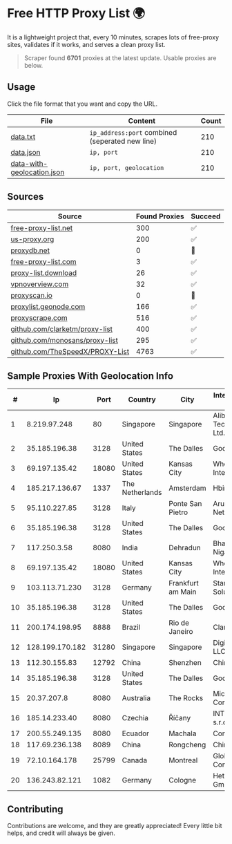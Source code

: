 
# Free HTTP Proxy List 🌍

It is a lightweight project that, every 10 minutes, scrapes lots of free-proxy sites, validates if it works, and serves a clean proxy list.


> Scraper found **6701** proxies at the latest update. Usable proxies are below.

## Usage

Click the file format that you want and copy the URL.


|File|Content|Count|
|----|-------|-----|
|[data.txt](https://raw.githubusercontent.com/themiralay/Proxy-List-World/master/data.txt)|`ip_address:port` combined (seperated new line)|210|
|[data.json](https://raw.githubusercontent.com/themiralay/Proxy-List-World/master/data.json)|`ip, port`|210|
|[data-with-geolocation.json](https://raw.githubusercontent.com/themiralay/Proxy-List-World/master/data-with-geolocation.json)|`ip, port, geolocation`|210|

## Sources

|Source|Found Proxies|Succeed|
|------|-------------|-------|
|[free-proxy-list.net](https://free-proxy-list.net)|300|✅|
|[us-proxy.org](https://www.us-proxy.org)|200|✅|
|[proxydb.net](http://proxydb.net)|0|🚫|
|[free-proxy-list.com](https://free-proxy-list.com/?page=&port=&type%5B%5D=http&type%5B%5D=https&up_time=0&search=Search)|3|✅|
|[proxy-list.download](https://www.proxy-list.download/HTTP)|26|✅|
|[vpnoverview.com](https://vpnoverview.com/privacy/anonymous-browsing/free-proxy-servers)|32|✅|
|[proxyscan.io](https://www.proxyscan.io)|0|🚫|
|[proxylist.geonode.com](https://proxylist.geonode.com/api/proxy-list?limit=300&page=1&sort_by=lastChecked&sort_type=desc&protocols=http,https)|166|✅|
|[proxyscrape.com](https://api.proxyscrape.com/v2/?request=displayproxies&protocol=http&timeout=10000&country=all&ssl=all&anonymity=all)|516|✅|
|[github.com/clarketm/proxy-list](https://raw.githubusercontent.com/clarketm/proxy-list/master/proxy-list-raw.txt)|400|✅|
|[github.com/monosans/proxy-list](https://raw.githubusercontent.com/monosans/proxy-list/main/proxies/http.txt)|295|✅|
|[github.com/TheSpeedX/PROXY-List](https://raw.githubusercontent.com/TheSpeedX/PROXY-List/master/http.txt)|4763|✅|


## Sample Proxies With Geolocation Info

|#|Ip|Port|Country|City|Internet Service Provider|
|-|--|----|-------|----|-------------------------|
|1|8.219.97.248|80|Singapore|Singapore|Alibaba (US) Technology Co., Ltd.|
|2|35.185.196.38|3128|United States|The Dalles|Google LLC|
|3|69.197.135.42|18080|United States|Kansas City|WholeSale Internet|
|4|185.217.136.67|1337|The Netherlands|Amsterdam|Hbing Limited|
|5|95.110.227.85|3128|Italy|Ponte San Pietro|Aruba S.p.A. Network|
|6|35.185.196.38|3128|United States|The Dalles|Google LLC|
|7|117.250.3.58|8080|India|Dehradun|Bharat Sanchar Nigam Ltd|
|8|69.197.135.42|18080|United States|Kansas City|WholeSale Internet|
|9|103.113.71.230|3128|Germany|Frankfurt am Main|Stark Industries Solutions LTD|
|10|35.185.196.38|3128|United States|The Dalles|Google LLC|
|11|200.174.198.95|8888|Brazil|Rio de Janeiro|Claro S.A|
|12|128.199.170.182|31280|Singapore|Singapore|DigitalOcean, LLC|
|13|112.30.155.83|12792|China|Shenzhen|China Mobile|
|14|35.185.196.38|3128|United States|The Dalles|Google LLC|
|15|20.37.207.8|8080|Australia|The Rocks|Microsoft Corporation|
|16|185.14.233.40|8080|Czechia|Říčany|INTERCONNECT s.r.o.|
|17|200.55.249.135|8080|Ecuador|Machala|Comm & Net S.A|
|18|117.69.236.138|8089|China|Rongcheng|Chinanet|
|19|72.10.164.178|25799|Canada|Montreal|GloboTech Communications|
|20|136.243.82.121|1082|Germany|Cologne|Hetzner Online GmbH|



## Contributing

Contributions are welcome, and they are greatly appreciated! Every
little bit helps, and credit will always be given.

